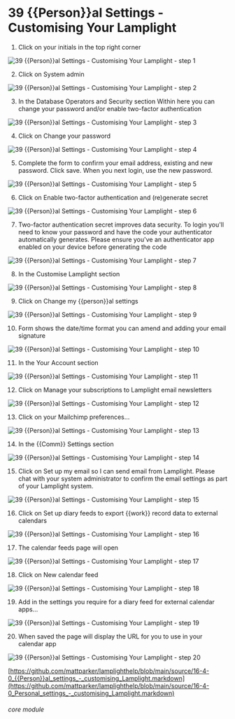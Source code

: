 # 39 {{Person}}al Settings - Customising  Your Lamplight


1. Click on your initials in the top right corner

![39 {{Person}}al Settings - Customising  Your Lamplight - step 1](39 Personal_Settings_-_Customising__Your_Lamplight_im_1.png)

2. Click on System admin

![39 {{Person}}al Settings - Customising  Your Lamplight - step 2](39 Personal_Settings_-_Customising__Your_Lamplight_im_2.png)

3. In the Database Operators and Security section
Within here you can change your password and/or enable two-factor authentication

![39 {{Person}}al Settings - Customising  Your Lamplight - step 3](39 Personal_Settings_-_Customising__Your_Lamplight_im_3.png)

4. Click on Change your password

![39 {{Person}}al Settings - Customising  Your Lamplight - step 4](39 Personal_Settings_-_Customising__Your_Lamplight_im_4.png)

5. Complete the form to confirm your email address, existing and new password. Click save. When you next login, use the new password.

![39 {{Person}}al Settings - Customising  Your Lamplight - step 5](39 Personal_Settings_-_Customising__Your_Lamplight_im_5.png)

6. Click on Enable two-factor authentication and (re)generate secret

![39 {{Person}}al Settings - Customising  Your Lamplight - step 6](39 Personal_Settings_-_Customising__Your_Lamplight_im_6.png)

7. Two-factor authentication secret improves data security. To login you&#039;ll need to know your password and have the code your authenticator automatically generates. Please ensure you&#039;ve an authenticator app enabled on your device before generating the code

![39 {{Person}}al Settings - Customising  Your Lamplight - step 7](39 Personal_Settings_-_Customising__Your_Lamplight_im_7.png)

8. In the Customise Lamplight section

![39 {{Person}}al Settings - Customising  Your Lamplight - step 8](39 Personal_Settings_-_Customising__Your_Lamplight_im_8.png)

9. Click on Change my {{person}}al settings

![39 {{Person}}al Settings - Customising  Your Lamplight - step 9](39 Personal_Settings_-_Customising__Your_Lamplight_im_9.png)

10. Form shows the date/time format you can amend and adding your email signature

![39 {{Person}}al Settings - Customising  Your Lamplight - step 10](39 Personal_Settings_-_Customising__Your_Lamplight_im_10.png)

11. In the Your Account section

![39 {{Person}}al Settings - Customising  Your Lamplight - step 11](39 Personal_Settings_-_Customising__Your_Lamplight_im_11.png)

12. Click on Manage your subscriptions to Lamplight email newsletters

![39 {{Person}}al Settings - Customising  Your Lamplight - step 12](39 Personal_Settings_-_Customising__Your_Lamplight_im_12.png)

13. Click on your Mailchimp preferences…

![39 {{Person}}al Settings - Customising  Your Lamplight - step 13](39 Personal_Settings_-_Customising__Your_Lamplight_im_13.png)

14. In the {{Comm}} Settings section

![39 {{Person}}al Settings - Customising  Your Lamplight - step 14](39 Personal_Settings_-_Customising__Your_Lamplight_im_14.png)

15. Click on Set up my email so I can send email from Lamplight. Please chat with your system administrator to confirm the email settings as part of your Lamplight system.

![39 {{Person}}al Settings - Customising  Your Lamplight - step 15](39 Personal_Settings_-_Customising__Your_Lamplight_im_15.png)

16. Click on Set up diary feeds to export {{work}} record data to external calendars

![39 {{Person}}al Settings - Customising  Your Lamplight - step 16](39 Personal_Settings_-_Customising__Your_Lamplight_im_16.png)

17. The calendar feeds page will open

![39 {{Person}}al Settings - Customising  Your Lamplight - step 17](39 Personal_Settings_-_Customising__Your_Lamplight_im_17.png)

18. Click on New calendar feed

![39 {{Person}}al Settings - Customising  Your Lamplight - step 18](39 Personal_Settings_-_Customising__Your_Lamplight_im_18.png)

19. Add in the settings you require for a diary feed for external calendar apps…

![39 {{Person}}al Settings - Customising  Your Lamplight - step 19](39 Personal_Settings_-_Customising__Your_Lamplight_im_19.png)

20. When saved the page will display the URL for you to use in your calendar app

![39 {{Person}}al Settings - Customising  Your Lamplight - step 20](39 Personal_Settings_-_Customising__Your_Lamplight_im_20.png)

[https://github.com/mattparker/lamplighthelp/blob/main/source/16-4-0_{{Person}}al_settings_-_customising_Lamplight.markdown](https://github.com/mattparker/lamplighthelp/blob/main/source/16-4-0_Personal_settings_-_customising_Lamplight.markdown)


###### core module